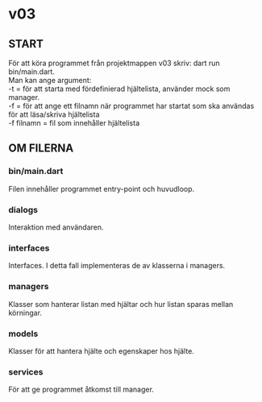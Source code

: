 # v03 #

## START ##
För att köra programmet från projektmappen v03 skriv: dart run bin/main.dart.  
Man kan ange argument:  
-t = för att starta med fördefinierad hjältelista, använder mock som manager.  
-f = för att ange ett filnamn när programmet har startat som ska användas för att läsa/skriva hjältelista  
-f filnamn = fil som innehåller hjältelista  

## OM FILERNA ##  

### bin/main.dart ###
Filen innehåller programmet entry-point och huvudloop.

### dialogs ###
Interaktion med användaren.

### interfaces ###
Interfaces. I detta fall implementeras de av klasserna i managers.

### managers ###
Klasser som hanterar listan med hjältar och hur listan sparas mellan körningar.

### models ###
Klasser för att hantera hjälte och egenskaper hos hjälte.

### services ###
För att ge programmet åtkomst till manager.